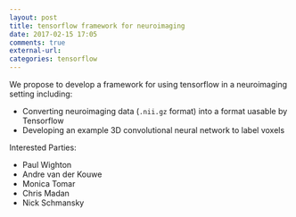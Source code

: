 ```yaml
---
layout: post
title: tensorflow framework for neuroimaging
date: 2017-02-15 17:05
comments: true
external-url:
categories: tensorflow
---
```


We propose to develop a framework for using tensorflow in a neuroimaging setting including:

  - Converting neuroimaging data (`.nii.gz` format) into a format uasable by Tensorflow
  - Developing an example 3D convolutional neural network to label voxels

Interested Parties:

 - Paul Wighton
 - Andre van der Kouwe
 - Monica Tomar
 - Chris Madan
 - Nick Schmansky
 
